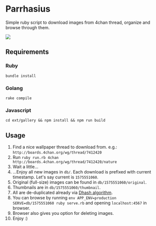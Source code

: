 # Parrhasius
Simple ruby script to download images from 4chan thread, organize and browse through them.

![](https://dl.dropbox.com/s/govczedukxgkonx/2019-12-05-141631_1920x1080_scrot.png)

## Requirements

### Ruby

`bundle install`

### Golang

`rake compile`

### Javascript

`cd ext/gallery && npm install && npm run build`

## Usage

1. Find a nice wallpaper thread to download from. e.g.: `http://boards.4chan.org/wg/thread/7412420`
3. Run `ruby run.rb 4chan http://boards.4chan.org/wg/thread/7412420/nature`
4. Wait a little...
5. ...Enjoy all new images in `db/`. Each download is prefixed with current timestamp. Let's say current is `1575551060`.
6. Original (full-size) images can be found in `db/1575551060/original`.
7. Thumbnails are in `db/1575551060/thumbnail`.
8. All are de-duplicated already via [Dhash algorithm](https://github.com/devedge/imagehash).
9. You can browse by running `env APP_ENV=production SERVE=db/1575551060 ruby serve.rb` and opening `localhost:4567` in browser.
10. Browser also gives you option for deleting images.
11. Enjoy :)
